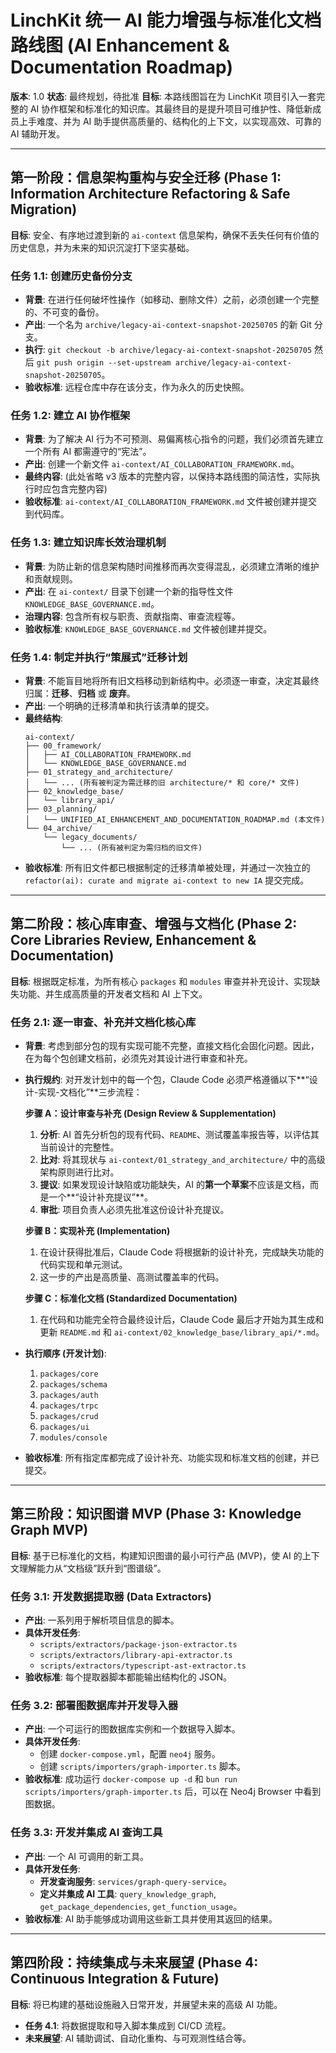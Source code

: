 # LinchKit 统一 AI 能力增强与标准化文档路线图 (AI Enhancement & Documentation Roadmap)

**版本**: 1.0
**状态**: 最终规划，待批准
**目标**: 本路线图旨在为 LinchKit 项目引入一套完整的 AI 协作框架和标准化的知识库。其最终目的是提升项目可维护性、降低新成员上手难度、并为 AI 助手提供高质量的、结构化的上下文，以实现高效、可靠的 AI 辅助开发。

---

## 第一阶段：信息架构重构与安全迁移 (Phase 1: Information Architecture Refactoring & Safe Migration)

**目标**: 安全、有序地过渡到新的 `ai-context` 信息架构，确保不丢失任何有价值的历史信息，并为未来的知识沉淀打下坚实基础。

### **任务 1.1: 创建历史备份分支**

*   **背景**: 在进行任何破坏性操作（如移动、删除文件）之前，必须创建一个完整的、不可变的备份。
*   **产出**: 一个名为 `archive/legacy-ai-context-snapshot-20250705` 的新 Git 分支。
*   **执行**: `git checkout -b archive/legacy-ai-context-snapshot-20250705` 然后 `git push origin --set-upstream archive/legacy-ai-context-snapshot-20250705`。
*   **验收标准**: 远程仓库中存在该分支，作为永久的历史快照。

### **任务 1.2: 建立 AI 协作框架**

*   **背景**: 为了解决 AI 行为不可预测、易偏离核心指令的问题，我们必须首先建立一个所有 AI 都需遵守的“宪法”。
*   **产出**: 创建一个新文件 `ai-context/AI_COLLABORATION_FRAMEWORK.md`。
*   **最终内容**: (此处省略 v3 版本的完整内容，以保持本路线图的简洁性，实际执行时应包含完整内容)
*   **验收标准**: `ai-context/AI_COLLABORATION_FRAMEWORK.md` 文件被创建并提交到代码库。

### **任务 1.3: 建立知识库长效治理机制**

*   **背景**: 为防止新的信息架构随时间推移而再次变得混乱，必须建立清晰的维护和贡献规则。
*   **产出**: 在 `ai-context/` 目录下创建一个新的指导性文件 `KNOWLEDGE_BASE_GOVERNANCE.md`。
*   **治理内容**: 包含所有权与职责、贡献指南、审查流程等。
*   **验收标准**: `KNOWLEDGE_BASE_GOVERNANCE.md` 文件被创建并提交。

### **任务 1.4: 制定并执行“策展式”迁移计划**

*   **背景**: 不能盲目地将所有旧文档移动到新结构中。必须逐一审查，决定其最终归属：**迁移**、**归档** 或 **废弃**。
*   **产出**: 一个明确的迁移清单和执行该清单的提交。
*   **最终结构**:
    ```
    ai-context/
    ├── 00_framework/
    │   ├── AI_COLLABORATION_FRAMEWORK.md
    │   └── KNOWLEDGE_BASE_GOVERNANCE.md
    ├── 01_strategy_and_architecture/
    │   └── ... (所有被判定为需迁移的旧 architecture/* 和 core/* 文件)
    ├── 02_knowledge_base/
    │   └── library_api/
    ├── 03_planning/
    │   └── UNIFIED_AI_ENHANCEMENT_AND_DOCUMENTATION_ROADMAP.md (本文件)
    └── 04_archive/
        └── legacy_documents/
            └── ... (所有被判定为需归档的旧文件)
    ```
*   **验收标准**: 所有旧文件都已根据制定的迁移清单被处理，并通过一次独立的 `refactor(ai): curate and migrate ai-context to new IA` 提交完成。

---

## 第二阶段：核心库审查、增强与文档化 (Phase 2: Core Libraries Review, Enhancement & Documentation)

**目标**: 根据既定标准，为所有核心 `packages` 和 `modules` 审查并补充设计、实现缺失功能、并生成高质量的开发者文档和 AI 上下文。

### **任务 2.1: 逐一审查、补充并文档化核心库**

*   **背景**: 考虑到部分包的现有实现可能不完整，直接文档化会固化问题。因此，在为每个包创建文档前，必须先对其设计进行审查和补充。
*   **执行规约**: 对开发计划中的每一个包，Claude Code 必须严格遵循以下**“设计-实现-文档化”**三步流程：

    **步骤 A：设计审查与补充 (Design Review & Supplementation)**
    1.  **分析**: AI 首先分析包的现有代码、`README`、测试覆盖率报告等，以评估其当前设计的完整性。
    2.  **比对**: 将其现状与 `ai-context/01_strategy_and_architecture/` 中的高级架构原则进行比对。
    3.  **提议**: 如果发现设计缺陷或功能缺失，AI 的**第一个草案**不应该是文档，而是一个**“设计补充提议”**。
    4.  **审批**: 项目负责人必须先批准这份设计补充提议。

    **步骤 B：实现补充 (Implementation)**
    1.  在设计获得批准后，Claude Code 将根据新的设计补充，完成缺失功能的代码实现和单元测试。
    2.  这一步的产出是高质量、高测试覆盖率的代码。

    **步骤 C：标准化文档 (Standardized Documentation)**
    1.  在代码和功能完全符合最终设计后，Claude Code 最后才开始为其生成和更新 `README.md` 和 `ai-context/02_knowledge_base/library_api/*.md`。

*   **执行顺序 (开发计划)**:
    1.  `packages/core`
    2.  `packages/schema`
    3.  `packages/auth`
    4.  `packages/trpc`
    5.  `packages/crud`
    6.  `packages/ui`
    7.  `modules/console`
*   **验收标准**: 所有指定库都完成了设计补充、功能实现和标准文档的创建，并已提交。

---

## 第三阶段：知识图谱 MVP (Phase 3: Knowledge Graph MVP)

**目标**: 基于已标准化的文档，构建知识图谱的最小可行产品 (MVP)，使 AI 的上下文理解能力从“文档级”跃升到“图谱级”。

### **任务 3.1: 开发数据提取器 (Data Extractors)**

*   **产出**: 一系列用于解析项目信息的脚本。
*   **具体开发任务**:
    *   `scripts/extractors/package-json-extractor.ts`
    *   `scripts/extractors/library-api-extractor.ts`
    *   `scripts/extractors/typescript-ast-extractor.ts`
*   **验收标准**: 每个提取器脚本都能输出结构化的 JSON。

### **任务 3.2: 部署图数据库并开发导入器**

*   **产出**: 一个可运行的图数据库实例和一个数据导入脚本。
*   **具体开发任务**:
    *   创建 `docker-compose.yml`，配置 `neo4j` 服务。
    *   创建 `scripts/importers/graph-importer.ts` 脚本。
*   **验收标准**: 成功运行 `docker-compose up -d` 和 `bun run scripts/importers/graph-importer.ts` 后，可以在 Neo4j Browser 中看到图数据。

### **任务 3.3: 开发并集成 AI 查询工具**

*   **产出**: 一个 AI 可调用的新工具。
*   **具体开发任务**:
    *   **开发查询服务**: `services/graph-query-service`。
    *   **定义并集成 AI 工具**: `query_knowledge_graph`, `get_package_dependencies`, `get_function_usage`。
*   **验收标准**: AI 助手能够成功调用这些新工具并使用其返回的结果。

---

## 第四阶段：持续集成与未来展望 (Phase 4: Continuous Integration & Future)

**目标**: 将已构建的基础设施融入日常开发，并展望未来的高级 AI 功能。

*   **任务 4.1**: 将数据提取和导入脚本集成到 CI/CD 流程。
*   **未来展望**: AI 辅助调试、自动化重构、与可观测性结合等。